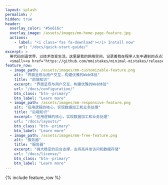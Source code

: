 ```yaml
---
layout: splash
permalink: /
hidden: true
header:
  overlay_color: "#5e616c"
  overlay_image: /assets/images/mm-home-page-feature.jpg
  actions:
    - label: "<i class='fas fa-download'></i> Install now"
      url: "/docs/quick-start-guide/"
excerpt: >
  用代码创造世界，以技术改变生活。这里是我的网络空间，记录着我在程序人生中遇到的点点滴滴，分享我的编程经验和心得体会。让我们一起探索不断发展的技术世界<br />
  <small><a href="https://github.com/mmistakes/minimal-mistakes/releases/tag/4.24.0">Latest release v4.24.0</a></small>
feature_row:
  - image_path: /assets/images/mm-customizable-feature.png
    alt: "界面呈现与用户交互，构建优雅的Web体验"
    title: "前端知识"
    excerpt: "界面呈现与用户交互，构建优雅的Web体验"
    url: "/docs/configuration/"
    btn_class: "btn--primary"
    btn_label: "Learn more"
  - image_path: /assets/images/mm-responsive-feature.png
    alt: "应用逻辑的核心，实现数据加工和业务处理"
    title: "后端知识"
    excerpt: "应用逻辑的核心，实现数据加工和业务处理"
    url: "/docs/layouts/"
    btn_class: "btn--primary"
    btn_label: "Learn more"
  - image_path: /assets/images/mm-free-feature.png
    alt: "服务器"
    title: "服务器"
    excerpt: "强大稳定的后台支撑，支持高并发访问和数据存储"
    url: "/docs/license/"
    btn_class: "btn--primary"
    btn_label: "Learn more"      
---
```


{% include feature_row %}
